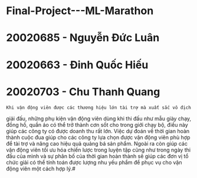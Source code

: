 # Final-Project---ML-Marathon
# 20020685 - Nguyễn Đức Luân
# 20020663 - Đinh Quốc Hiếu
# 20020703 - Chu Thanh Quang
    
    Khi vận động viên được các thương hiệu lớn tài trợ mà xuất sắc vô địch
giải đấu, những phụ kiện vận động viên dùng khi thi đấu như mẫu giày chạy,
đồng hồ, quần áo có thể trở thành cơn sốt cho trong giới chạy bộ, điều này
giúp các công ty có được doanh thu rất lớn. Việc dự đoán về thời gian hoàn
thành cuộc đua giúp cho các công ty lựa chọn được vận động viên phù hợp để
tài trợ và nâng cao hiệu quả quảng bá sản phẩm. Ngoài ra còn giúp các vận
động viên tối ưu hóa chiến lược trong luyện tập cũng như trong ngày thi đấu
của mình và sự phân bố của thời gian hoàn thành sẽ giúp các đơn vị tổ chức
giải có thể tính toán được lượng nhu yếu phẩm để phục vụ cho vận động viên
một cách hợp lý.#
